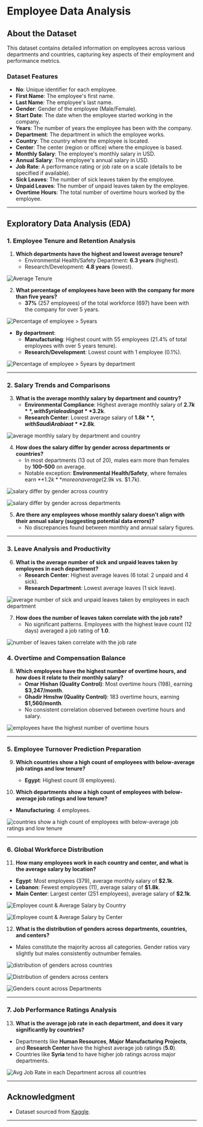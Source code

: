 # Employee Data Analysis

## About the Dataset
This dataset contains detailed information on employees across various departments and countries, capturing key aspects of their employment and performance metrics.

### Dataset Features
- **No**: Unique identifier for each employee.
- **First Name**: The employee's first name.
- **Last Name**: The employee's last name.
- **Gender**: Gender of the employee (Male/Female).
- **Start Date**: The date when the employee started working in the company.
- **Years**: The number of years the employee has been with the company.
- **Department**: The department in which the employee works.
- **Country**: The country where the employee is located.
- **Center**: The center (region or office) where the employee is based.
- **Monthly Salary**: The employee's monthly salary in USD.
- **Annual Salary**: The employee's annual salary in USD.
- **Job Rate**: A performance rating or job rate on a scale (details to be specified if available).
- **Sick Leaves**: The number of sick leaves taken by the employee.
- **Unpaid Leaves**: The number of unpaid leaves taken by the employee.
- **Overtime Hours**: The total number of overtime hours worked by the employee.

---

## Exploratory Data Analysis (EDA)

### **1. Employee Tenure and Retention Analysis**
1. **Which departments have the highest and lowest average tenure?**
   - Environmental Health/Safety Department: **6.3 years** (highest).
   - Research/Development: **4.8 years** (lowest).

![Average Tenure](Charts/departments-with-the-highest-and-lowest-average-tenure.png)

2. **What percentage of employees have been with the company for more than five years?**  
   - **37%** (257 employees) of the total workforce (697) have been with the company for over 5 years.

![Percentage of employee > 5years](Charts/percentage-of-employees-have-been-with-the-company-for-more-than-five-years.png)

   - **By department**:
     - **Manufacturing**: Highest count with 55 employees (21.4% of total employees with over 5 years tenure).
     - **Research/Development**: Lowest count with 1 employee (0.1%).

![Percentage of employee > 5years by department](Charts/percentage-of-employees-have-been-with-the-company-for-more-than-five-years-by-dept.png)

---

### **2. Salary Trends and Comparisons**
3. **What is the average monthly salary by department and country?**
   - **Environmental Compliance**: Highest average monthly salary of **$2.7k**, with Syria leading at **$3.2k**.
   - **Research Center**: Lowest average salary of **$1.8k**, with Saudi Arabia at **$2.8k**.

![average monthly salary by department and country](Charts/average-monthly-salary-by-department-and-country.png)

4. **How does the salary differ by gender across departments or countries?**
   - In most departments (13 out of 20), males earn more than females by **$100–$500** on average.
   - Notable exception: **Environmental Health/Safety**, where females earn **$1.2k** more on average ($2.9k vs. $1.7k).

![salary differ by gender across country](Charts/salary-differ-by-gender-across-countrys.png)

![salary differ by gender across departments](Charts/salary-differ-by-gender-across-departments.png)

5. **Are there any employees whose monthly salary doesn’t align with their annual salary (suggesting potential data errors)?**
   - No discrepancies found between monthly and annual salary figures.

---

### **3. Leave Analysis and Productivity**
6. **What is the average number of sick and unpaid leaves taken by employees in each department?**
   - **Research Center**: Highest average leaves (6 total: 2 unpaid and 4 sick).
   - **Research Department**: Lowest average leaves (1 sick leave).

![average number of sick and unpaid leaves taken by employees in each department](Charts/average-number-of-sick-and-unpaid-leaves-taken-by-employees-in-each-department.png)

7. **How does the number of leaves taken correlate with the job rate?**
   - No significant patterns. Employees with the highest leave count (12 days) averaged a job rating of **1.0**.

![number of leaves taken correlate with the job rate](Charts/number-of-leaves-taken-correlate-with-the-job-rate.png)

### **4. Overtime and Compensation Balance**
8. **Which employees have the highest number of overtime hours, and how does it relate to their monthly salary?**
   - **Omar Hishan (Quality Control)**: Most overtime hours (198), earning **$3,247/month**.
   - **Ghadir Hmshw (Quality Control)**: 183 overtime hours, earning **$1,560/month**.
   - No consistent correlation observed between overtime hours and salary.

![employees have the highest number of overtime hours](Charts/employees-have-the-highest-number-of-overtime-hours.png)

---

### **5. Employee Turnover Prediction Preparation**
9. **Which countries show a high count of employees with below-average job ratings and low tenure?**
   - **Egypt**: Highest count (8 employees).

10. **Which departments show a high count of employees with below-average job ratings and low tenure?**
   - **Manufacturing**: 4 employees.

![countries show a high count of employees with below-average job ratings and low tenure](Charts/countries-show-a-high-count-of-employees-with-below-average-job-ratings-and-low-tenure.png)

---

### **6. Global Workforce Distribution**
11. **How many employees work in each country and center, and what is the average salary by location?**
   - **Egypt**: Most employees (379), average monthly salary of **$2.1k**.
   - **Lebanon**: Fewest employees (11), average salary of **$1.8k**.
   - **Main Center**: Largest center (251 employees), average salary of **$2.1k**.

![Employee count & Average Salary by Country](Charts/Employee-count-&-Average-Salary-by-Country.png)

![Employee count & Average Salary by Center](Charts/Employee-count-&-Average-Salary-by-Center.png)

12. **What is the distribution of genders across departments, countries, and centers?**
   - Males constitute the majority across all categories. Gender ratios vary slightly but males consistently outnumber females.

![distribution of genders across countries](Charts/distribution-of-genders-across-countries.png)

![Distribution of genders across centers](Charts/Distribution-of-genders-across-centers.png)

![Genders count across Departments](Charts/Genders-count-across-Departments.png)

---

### **7. Job Performance Ratings Analysis**
13. **What is the average job rate in each department, and does it vary significantly by countries?**
   - Departments like **Human Resources**, **Major Manufacturing Projects**, and **Research Center** have the highest average job ratings (**5.0**).
   - Countries like **Syria** tend to have higher job ratings across major departments.

![Avg Job Rate in each Department across all countries](Charts/Avg-Job-Rate-in-each-Department-across-all-countries.png)

---

## Acknowledgment
- Dataset sourced from [Kaggle](https://www.kaggle.com/datasets/abdallahwagih/company-employees).

---